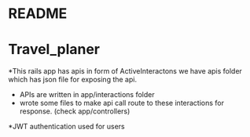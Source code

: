 # README
# Travel_planer

*This rails app has apis in form of ActiveInteractons
we have apis folder which has json file for exposing the api.

* APIs are written in app/interactions folder 
* wrote some files to make api call route to these interactions for response. (check app/controllers)

*JWT authentication used for users






